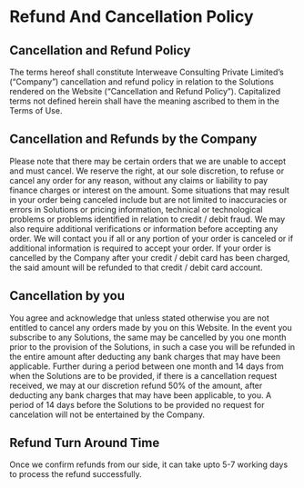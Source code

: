 # Refund And Cancellation Policy

## Cancellation and Refund Policy

The terms hereof shall constitute Interweave Consulting Private Limited’s (“Company”) cancellation and refund policy in relation to the Solutions rendered on the Website (“Cancellation and Refund Policy”). Capitalized terms not defined herein shall have the meaning ascribed to them in the Terms of Use.

## Cancellation and Refunds by the Company

Please note that there may be certain orders that we are unable to accept and must cancel. We reserve the right, at our sole discretion, to refuse or cancel any order for any reason, without any claims or liability to pay finance charges or interest on the amount. Some situations that may result in your order being canceled include but are not limited to inaccuracies or errors in Solutions or pricing information, technical or technological problems or problems identified in relation to credit / debit fraud. We may also require additional verifications or information before accepting any order. We will contact you if all or any portion of your order is canceled or if additional information is required to accept your order. If your order is cancelled by the Company after your credit / debit card has been charged, the said amount will be refunded to that credit / debit card account.

## Cancellation by you

You agree and acknowledge that unless stated otherwise you are not entitled to cancel any orders made by you on this Website. In the event you subscribe to any Solutions, the same may be cancelled by you one month prior to the provision of the Solutions, in such a case you will be refunded in the entire amount after deducting any bank charges that may have been applicable. Further during a period between one month and 14 days from when the Solutions are to be provided, if there is a cancellation request received, we may at our discretion refund 50% of the amount, after deducting any bank charges that may have been applicable, to you. A period of 14 days before the Solutions to be provided no request for cancelation will not be entertained by the Company.

## Refund Turn Around Time

Once we confirm refunds from our side, it can take upto 5-7 working days to process the refund successfully.
